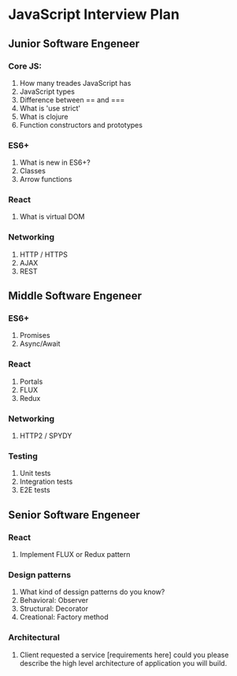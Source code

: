 # JavaScript Interview Plan

## Junior Software Engeneer

### Core JS:
1. How many treades JavaScript has
2. JavaScript types
3. Difference between == and ===
4. What is 'use strict'
5. What is clojure
6. Function constructors and prototypes

### ES6+
1. What is new in ES6+?
2. Classes
3. Arrow functions

### React
1. What is virtual DOM

### Networking

1. HTTP / HTTPS
2. AJAX
3. REST

## Middle Software Engeneer

### ES6+

1. Promises
2. Async/Await

### React

1. Portals
2. FLUX
3. Redux

### Networking

1. HTTP2 / SPYDY

### Testing

1. Unit tests
2. Integration tests
3. E2E tests

## Senior Software Engeneer

### React

1. Implement FLUX or Redux pattern

### Design patterns

1. What kind of dessign patterns do you know?
2. Behavioral: Observer
3. Structural: Decorator
4. Creational: Factory method

### Architectural

1. Client requested a service [requirements here] could you please describe the high level architecture of application you will build.
